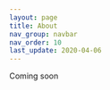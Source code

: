 ```yaml
---
layout: page
title: About
nav_group: navbar
nav_order: 10
last_update: 2020-04-06
---
```


Coming soon